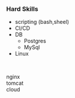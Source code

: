 ### Hard Skills</br>
- scripting (bash,sheel)
- CI/CD
- DB
     - Postgres
     - MySql
- Linux
</br>


nginx</br>
tomcat</br>
cloud</br>

